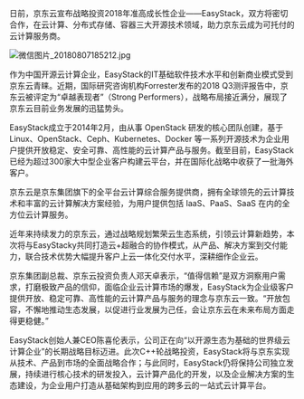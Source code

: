 日前，京东云宣布战略投资2018年准高成长性企业——EasyStack，双方将密切合作，在云计算、分布式存储、容器三大开源技术领域，助力京东云成为可托付的云计算服务商。

![微信图片_20180807185212.jpg]()

作为中国开源云计算企业，EasyStack的IT基础软件技术水平和创新商业模式受到京东云青睐。近期，国际研究咨询机构Forrester发布的2018 Q3测评报告中，京东云被评定为“卓越表现者”（Strong Performers），战略布局接近满分，展现了京东云目前业务发展的迅猛势头。

EasyStack成立于2014年2月，由从事 OpenStack 研发的核心团队创建，基于Linux、OpenStack、Ceph、Kubernetes、Docker 等一系列开源技术为企业用户提供开放稳定、安全可靠、高性能的云计算产品与服务。截至目前，EasyStack已经为超过300家大中型企业客户构建云平台，并在国际化战略中收获了一批海外客户。

京东云是京东集团旗下的全平台云计算综合服务提供商，拥有全球领先的云计算技术和丰富的云计算解决方案经验，为用户提供包括 IaaS、PaaS、SaaS 在内的全方位云计算服务。

近年来持续发力的京东云，通过战略规划繁荣云生态系统，引领云计算新趋势，本次将与EasyStacky共同打造云+超融合的协作模式，从产品、解决方案到交付能力，联合技术优势大幅提升客户上云一体化交付水平，深耕细作企业云。

京东集团副总裁、京东云投资负责人邓天卓表示，“值得信赖”是双方洞察用户需求，打磨极致产品的信仰，面临企业云计算市场的爆发，EasyStack为企业级客户提供开放、稳定可靠、高性能的云计算产品与服务的理念与京东云一致。“开放包容，不懈地推动生态发展，以促进行业发展为己任，会让京东云在未来布局方面走得更稳健。”

EasyStack创始人兼CEO陈喜伦表示，公司正在向“以开源生态为基础的世界级云计算企业”的长期战略目标迈进。此次C++轮战略投资，EasyStack将与京东实现从技术、产品到市场的全面战略合作；与此同时，EasyStack仍将保持公司独立发展，持续进行核心技术的研发投入，云计算产品化的开发，以及企业解决方案的生态建设，为企业用户打造从基础架构到应用的跨多云的一站式云计算平台。